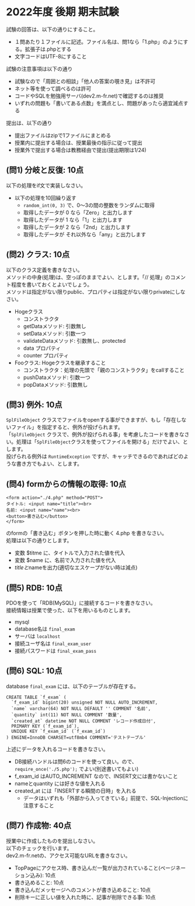﻿# 2022年度 後期 期末試験

試験の回答は、以下の通りにすること。    

- １問あたり１ファイルに記述。ファイル名は、問1なら「1.php」のようにする。拡張子は.phpとする
- 文字コードはUTF-8にすること

試験の注意事項は以下の通り    

- 試験なので「周囲との相談」「他人の答案の覗き見」は不許可
- ネット等を使って調べるのは許可
- コードやSQLを勉強用サーバ(dev2.m-fr.net)で確認するのは推奨
- いずれの問題も「書いてある点数」を満点とし、問題があったら適宜減点する

提出は、以下の通り

- 提出ファイルはzipで1ファイルにまとめる
- 授業内に提出する場合は、授業最後の指示に従って提出
- 授業外で提出する場合は教務経由で提出(提出期限は1/24)

## (問1) 分岐と反復: 10点

以下の処理をif文で実装しなさい。    

- 以下の処理を10回繰り返す
    - `random_int(0, 3)` で、0～3の間の整数をランダムに取得
    - 取得したデータが 0 なら「Zero」と出力します
    - 取得したデータが 1 なら「1」と出力します
    - 取得したデータが 2 なら「2nd」と出力します
    - 取得したデータが それ以外なら「any」と出力します

## (問2) クラス: 10点

以下のクラス定義を書きなさい。    
メソッドの中身(処理)は、空っぽのままでよい、とします。「// 処理」のコメント程度を書いておくとよいでしょう。    
メソッドは指定がない限りpublic、プロパティは指定がない限りprivateにしなさい。    

- Hogeクラス
    + コンストラクタ
    + getDataメソッド: 引数無し
    + setDataメソッド: 引数一つ
    + validateDataメソッド: 引数無し、protected
    + data プロパティ
    + counter プロパティ
- Fooクラス: Hogeクラスを継承すること
    + コンストラクタ：処理の先頭で「親のコンストラクタ」をcallすること
    + pushDataメソッド: 引数一つ
    + popDataメソッド: 引数無し


## (問3) 例外: 10点

`SplFileObject` クラスでファイルをopenする事ができますが、もし「存在しないファイル」を指定すると、例外が投げられます。  
「`SplFileObject` クラスで、例外が投げられる事」を考慮したコードを書きなさい。処理は「`SplFileObject`クラスを使ってファイルを開ける」だけでよい、とします。  
投げられる例外は `RuntimeException` ですが、キャッチできるのであればどのような書き方でもよい、とします。  

## (問4) formからの情報の取得: 10点

```
<form action="./4.php" method="POST">
タイトル: <input name="title"><br>
名前: <input name="name"><br>
<button>書き込む</button>
</form>
```

のformの「書き込む」ボタンを押した時に動く 4.php を書きなさい。    
処理は以下の通りとします。  

- 変数 $titme に、タイトルで入力された値を代入
- 変数 $name に、名前で入力された値を代入
- $titleと$nameを出力(適切なエスケープがない時は減点)

## (問5) RDB: 10点

PDOを使って「RDB(MySQL)」に接続するコードを書きなさい。    
接続情報は授業で使った、以下を用いるものとします。    

- mysql
- database名は `final_exam`
- サーバは `localhost`
- 接続ユーザ名は `final_exam_user`
- 接続パスワードは `final_exam_pass`

## (問6) SQL: 10点

database `final_exam` には、以下のテーブルが存在する。    

```
CREATE TABLE `f_exam` (
  `f_exam_id` bigint(20) unsigned NOT NULL AUTO_INCREMENT,
  `name` varchar(64) NOT NULL DEFAULT '' COMMENT '名前',
  `quantity` int(11) NOT NULL COMMENT '数量',
  `created_at` datetime NOT NULL COMMENT 'レコード作成日付',
  PRIMARY KEY (`f_exam_id`),
  UNIQUE KEY `f_exam_id` (`f_exam_id`)
) ENGINE=InnoDB CHARSET=utf8mb4 COMMENT='テストテーブル'
```

上述にデータを入れるコードを書きなさい。    

- DB接続ハンドルは問6のコードを使って良い。ので、 `require_once('./5.php');` でよい(別途書いてもよい)
- f_exam_id はAUTO_INCREMENT なので、INSERT文には書かないこと
- nameとquantity には好きな値を入れる
- created_at には「INSERTする瞬間の日時」を入れる
  + データはいずれも「外部から入ってきている」前提で、SQL-Injectionに注意すること

## (問7) 作成物: 40点

授業中に作成したものを提出しなさい。    
以下のチェックを行います。    
dev2.m-fr.netの、アクセス可能なURLを書きなさい。    

- TopPageにアクセス時、書き込んだ一覧が出力されていること(ページネーション込み): 10点
- 書き込めること: 10点
- 書き込んだメッセージへのコメントが書き込めること: 10点
- 削除キーに正しい値を入れた時に、記事が削除できる事: 10点
